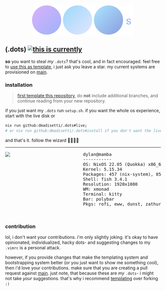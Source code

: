 <p align=center><img src=https://raw.githubusercontent.com/dmadisetti/.dots/template/.github/assets/dots.png alt=".dots logo" height=100px/></p>

## (.dots) [![this is currently](https://github.com/dmadisetti/.dots/actions/workflows/flake.yml/badge.svg?branch=main)](https://github.com/dmadisetti/.dots/actions/workflows/flake.yml)

**so** you want to steal _my_ `.dots`? that's cool, and in fact encouraged. feel free to [use this as template](https://github.com/dmadisetti/.dots/generate), i just ask you leave a star. my current systems are provisioned on [main](https://github.com/dmadisetti/.dots/tree/main).

### installation

 > [first template this repository](https://github.com/dmadisetti/.dots/generate), do **not** include additional branches, and continue reading from your new repository.

if you just want my `.dots` run `setup.sh`. if you want the whole os experience, start with the live disk or

```bash
nix run github:dmadisetti/.dots#live;
# or nix run github:dmadisetti/.dots#install if you don't want the live disk, but you're missing out.
```

and that's it. follow the wizard 🧙🏾‍♂️✨

---
<!-- {{#examples}} -->
<img src=https://user-images.githubusercontent.com/2689338/164264993-cb3c3892-35f3-4afb-9ba9-71ba778f358d.png align=left width=50%/>
<pre>
dylan@mamba 
----------- 
OS: NixOS 22.05 (Quokka) x86_64 
Kernel: 5.15.34 
Packages: 457 (nix-system), 856 (nix-user) 
Shell: fish 3.4.1 
Resolution: 1920x1080 
WM: xmonad 
Terminal: kitty 
Bar: polybar
Pkgs: rofi, eww, dunst, zathura, zotero
</pre>
<br clear="both"/>
<!-- {{/examples}} -->

### contribution

lol, i don't want your contributions. i'm only slightly joking. it's okay to have opinionated, individualized, hacky dots- and suggesting changes to my `.vimrc` is a personal attack.

however, if you provide changes that make the templating system and bootstrapping system better (or you just want to show me something cool), then i'd love your contributions. make sure that you are creating a pull request against [main](https://github.com/dmadisetti/.dots/tree/main). just note, that because these are _my_ `.dots`- i might not take _your_ suggestions. that's why i recommend [templating](https://github.com/dmadisetti/.dots/generate) over forking `:)`
